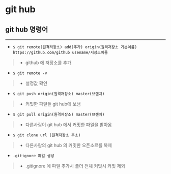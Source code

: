 # **git hub**

## **git hub 명령어**
---
- `$ git remote(원격저장소) add(추가) origin(원격저장소 기본이름) https://github.com/github usename/저장소이름`
>   - github 에 저장소를 추가

- `$ git remote -v`
>    - 설정값 확인
- `$ git push origin(원격저장소) master(브랜치)`
>    - 커밋한 파일들 git hub에 보냄
- `$ git pull origin(원격저장소) master(브랜치)`
>    - 다른사람이 git hub 에서 커밋한 파일을 받아옴
- `$ git clone url (원격저장소 주소)`
>    - 다른사람의 git hub 의 커밋한 오픈소르를 복제
- `.gitignore 파일 생성`
>    - .gitignore 에 파일 추가시 폴더 전체 커밋시 커밋 제외
